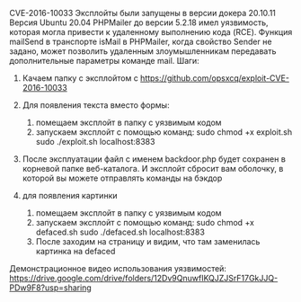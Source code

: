 CVE-2016-10033
Эксплойты были запущены в версии докера 20.10.11
Версия Ubuntu 20.04
PHPMailer до версии 5.2.18 имел уязвимость, которая могла привести к удаленному выполнению кода (RCE). Функция mailSend в транспорте isMail в PHPMailer, когда свойство Sender не задано, может позволить удаленным злоумышленникам передавать дополнительные параметры команде mail.
Шаги:
1) Качаем папку с эксплойтом с https://github.com/opsxcq/exploit-CVE-2016-10033
2) Для появления текста вместо формы:
	1) помещаем эксплойт в папку с уязвимым кодом
	2) запускаем эксплойт с помощью команд:
		sudo chmod +x exploit.sh
		sudo ./exploit.sh localhost:8383
3) После эксплуатации файл с именем backdoor.php будет сохранен в корневой папке веб-каталога. И эксплойт сбросит вам оболочку, в которой вы можете отправлять команды на бэкдор
 
3) для появления картинки
	1) помещаем эксплойт в папку с уязвимым кодом
	2) запускаем эксплойт с помощью команд:
		sudo chmod +x defaced.sh
		sudo ./defaced.sh localhost:8383
	3) После заходим на страницу и видим, что там заменилась картинка на defaced
 


Демонстрационное видео использования уязвимостей: https://drive.google.com/drive/folders/12Dv9QnuwfIKQJZJSrF17GkJJQ-PDw9F8?usp=sharing
